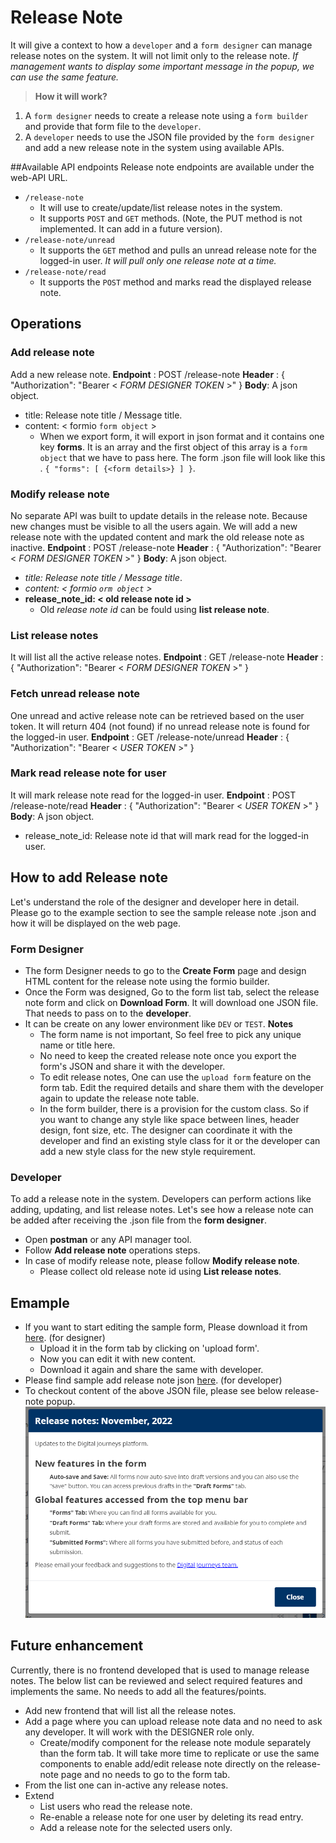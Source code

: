 # Release Note
It will give a context to how a `developer` and a `form designer` can manage release notes on the system. It will not limit only to the release note. *If management wants to display some important message in the popup, we can use the same feature.*

>**How it will work?**
1. A `form designer` needs to create a release note using a `form builder` and provide that form file to the `developer`.
2. A `developer` needs to use the JSON file provided by the `form designer` and add a new release note in the system using available APIs.


##Available API endpoints
Release note endpoints are available under the web-API URL.
- `/release-note`
	- It will use to create/update/list release notes in the system.
	- It supports `POST` and `GET` methods. (Note, the PUT method is not implemented. It can add in a future version).
- `/release-note/unread`
	- It supports the `GET` method and pulls an unread release note for the logged-in user.
	*It will pull only one release note at a time.*
- `/release-note/read`
	- It supports the `POST` method and marks read the displayed release note.

## Operations
### Add release note
Add a new release note.
**Endpoint** : POST /release-note
**Header** : { "Authorization": "Bearer < *FORM DESIGNER TOKEN* >" }
**Body**: A json object.
- title: Release note title / Message title.
- content: < formio `form object` >
	- When we export form, it will export in json format and it contains one key **forms**. It is an array and the first object of this array is a `form object` that we have to pass here. The form .json file will look like this . `{ "forms": [ {<form details>} ] }`.

### Modify release note
No separate API was built to update details in the release note. Because new changes must be visible to all the users again. We will add a new release note with the updated content and mark the old release note as inactive.
**Endpoint** : POST /release-note
**Header** : { "Authorization": "Bearer < *FORM DESIGNER TOKEN* >" }
**Body**: A json object.
- *title: Release note title / Message title*.
- *content: < formio `orm object` >*
- **release_note_id: < old release note id >**
	- Old *release note id* can be fould using **list release note**.

### List release notes
It will list all the active release notes.
**Endpoint** : GET /release-note
**Header** : { "Authorization": "Bearer < *FORM DESIGNER TOKEN* >" }

### Fetch unread release note
One unread and active release note can be retrieved based on the user token. It will return 404 (not found) if no unread release note is found for the logged-in user.
**Endpoint** : GET /release-note/unread
**Header** : { "Authorization": "Bearer < *USER TOKEN* >" }

### Mark read release note for user
It will mark release note read for the logged-in user.
**Endpoint** : POST /release-note/read
**Header** : { "Authorization": "Bearer < *USER TOKEN* >" }
**Body**: A json object.
- release_note_id: Release note id that will mark read for the logged-in user.


## How to add Release note
Let&apos;s understand the role of the designer and developer here in detail. Please go to the example section to see the sample release note .json and how it will be displayed on the web page.

### Form Designer
- The form Designer needs to go to the **Create Form** page and design HTML content for the release note using the formio builder.
- Once the Form was designed, Go to the form list tab, select the release note form and click on **Download Form**. It will download one JSON file. That needs to pass on to the **developer**.
- It can be create on any lower environment like `DEV` or `TEST`.
	 **Notes**
	- The form name is not important, So feel free to pick any unique name or title here.
	- No need to keep the created release note once you export the form&apos;s JSON and share it with the developer.
	- To edit release notes, One can use the `upload form` feature on the form tab. Edit the required details and share them with the developer again to update the release note table.
	- In the form builder, there is a provision for the custom class. So if you want to change any style like space between lines, header design, font size, etc. The designer can coordinate it with the developer and find an existing style class for it or the developer can add a new style class for the new style requirement.

### Developer
To add a release note in the system. Developers can perform actions like adding, updating, and list release notes. Let&apos;s see how a release note can be added after receiving the .json file from the **form designer**.
- Open **postman** or any API manager tool.
- Follow **Add release note** operations steps.
- In case of modify release note, please follow **Modify release note**.
	- Please collect old release note id using **List release notes**.

## Emample
- If you want to start editing the sample form, Please download it from [here](form-release-note.json). (for designer)
    - Upload it in the form tab by clicking on 'upload form'.
    - Now you can edit it with new content.
    - Download it again and share the same with developer.
- Please find sample add release note json [here](add-release-note.json). (for developer)
- To checkout content of the above JSON file, please see below release-note popup.
![](ReleaseNote.PNG)

## Future enhancement
Currently, there is no frontend developed that is used to manage release notes. The below list can be reviewed and select required features and implements the same. No needs to add all the features/points.
- Add new frontend that will list all the release notes.
- Add a page where you can upload release note data and no need to ask any developer. It will work with the DESIGNER role only.
	- Create/modify component for the release note module separately than the form tab. It will take more time to replicate or use the same components to enable add/edit release note directly on the release-note page and no needs to go to the form tab.
- From the list one can in-active any release notes.
- Extend
	- List users who read the release note.
	- Re-enable a release note for one user by deleting its read entry.
	- Add a release note for the selected users only.

